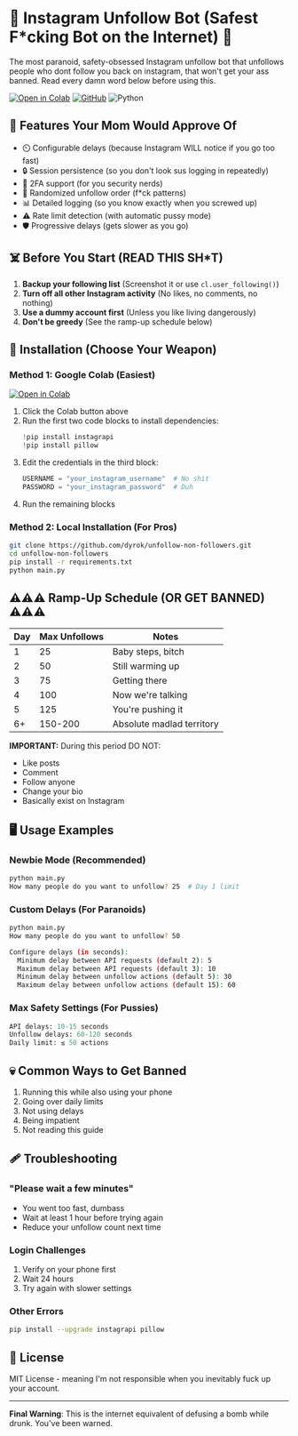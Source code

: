 # 🤖 Instagram Unfollow Bot (Safest F*cking Bot on the Internet) 🔄

The most paranoid, safety-obsessed Instagram unfollow bot that unfollows people who dont follow you back on instagram, that won't get your ass banned. Read every damn word below before using this.

[![Open in Colab](https://colab.research.google.com/assets/colab-badge.svg)](https://colab.research.google.com/drive/1J_ZPd4jPHfbRgWeYroOaPNhMWR7ip5W3?usp=sharing)
[![GitHub](https://img.shields.io/github/license/dyrok/unfollow-non-followers?color=blue)](LICENSE)
![Python](https://img.shields.io/badge/Python-3.8%2B-blue)

## 🌟 Features Your Mom Would Approve Of

- ⏲️ Configurable delays (because Instagram WILL notice if you go too fast)
- 🔒 Session persistence (so you don't look sus logging in repeatedly)
- 📲 2FA support (for you security nerds)
- 🎲 Randomized unfollow order (f*ck patterns)
- 📊 Detailed logging (so you know exactly when you screwed up)
- ⚠️ Rate limit detection (with automatic pussy mode)
- 🛡️ Progressive delays (gets slower as you go)

## ☠️ Before You Start (READ THIS SH*T)

1. **Backup your following list** (Screenshot it or use `cl.user_following()`)
2. **Turn off all other Instagram activity** (No likes, no comments, no nothing)
3. **Use a dummy account first** (Unless you like living dangerously)
4. **Don't be greedy** (See the ramp-up schedule below)

## 🚀 Installation (Choose Your Weapon)

### Method 1: Google Colab (Easiest)
[![Open in Colab](https://colab.research.google.com/assets/colab-badge.svg)](https://colab.research.google.com/drive/1J_ZPd4jPHfbRgWeYroOaPNhMWR7ip5W3?usp=sharing)

1. Click the Colab button above
2. Run the first two code blocks to install dependencies:
   ```python
   !pip install instagrapi
   !pip install pillow
   ```
3. Edit the credentials in the third block:
   ```python
   USERNAME = "your_instagram_username"  # No shit
   PASSWORD = "your_instagram_password"  # Duh
   ```
4. Run the remaining blocks

### Method 2: Local Installation (For Pros)
```bash
git clone https://github.com/dyrok/unfollow-non-followers.git
cd unfollow-non-followers
pip install -r requirements.txt
python main.py
```

## ⚠️⚠️⚠️ Ramp-Up Schedule (OR GET BANNED) ⚠️⚠️⚠️

Day | Max Unfollows | Notes
--- | --- | ---
1 | 25 | Baby steps, bitch
2 | 50 | Still warming up
3 | 75 | Getting there
4 | 100 | Now we're talking
5 | 125 | You're pushing it
6+ | 150-200 | Absolute madlad territory

**IMPORTANT:** During this period DO NOT:
- Like posts
- Comment
- Follow anyone
- Change your bio
- Basically exist on Instagram

## 🖥️ Usage Examples

### Newbie Mode (Recommended)
```bash
python main.py
How many people do you want to unfollow? 25  # Day 1 limit
```

### Custom Delays (For Paranoids)
```bash
python main.py
How many people do you want to unfollow? 50

Configure delays (in seconds):
  Minimum delay between API requests (default 2): 5
  Maximum delay between API requests (default 3): 10
  Minimum delay between unfollow actions (default 5): 30
  Maximum delay between unfollow actions (default 15): 60
```

### Max Safety Settings (For Pussies)
```python
API delays: 10-15 seconds
Unfollow delays: 60-120 seconds
Daily limit: ≤ 50 actions
```

## 💀 Common Ways to Get Banned

1. Running this while also using your phone
2. Going over daily limits
3. Not using delays
4. Being impatient
5. Not reading this guide

## 🩹 Troubleshooting

### "Please wait a few minutes"
- You went too fast, dumbass
- Wait at least 1 hour before trying again
- Reduce your unfollow count next time

### Login Challenges
1. Verify on your phone first
2. Wait 24 hours
3. Try again with slower settings

### Other Errors
```bash
pip install --upgrade instagrapi pillow
```

## 📄 License
MIT License - meaning I'm not responsible when you inevitably fuck up your account.

---

**Final Warning**: This is the internet equivalent of defusing a bomb while drunk. You've been warned.
